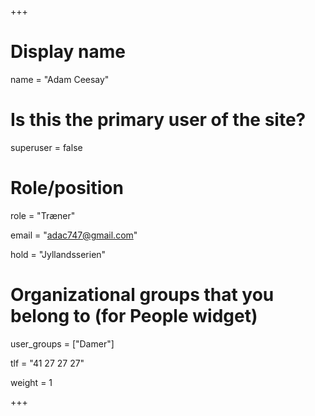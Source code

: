 +++
# Display name
name = "Adam Ceesay"

# Is this the primary user of the site?
superuser = false

# Role/position
role = "Træner"

email = "adac747@gmail.com"

hold = "Jyllandsserien"

# Organizational groups that you belong to (for People widget)
user_groups = ["Damer"]

tlf = "41 27 27 27"

weight = 1

+++

